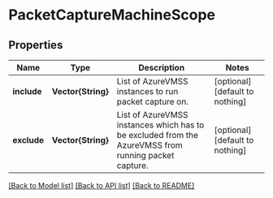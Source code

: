 # PacketCaptureMachineScope


## Properties
Name | Type | Description | Notes
------------ | ------------- | ------------- | -------------
**include** | **Vector{String}** | List of AzureVMSS instances to run packet capture on. | [optional] [default to nothing]
**exclude** | **Vector{String}** | List of AzureVMSS instances which has to be excluded from the AzureVMSS from running packet capture. | [optional] [default to nothing]


[[Back to Model list]](../README.md#models) [[Back to API list]](../README.md#api-endpoints) [[Back to README]](../README.md)


